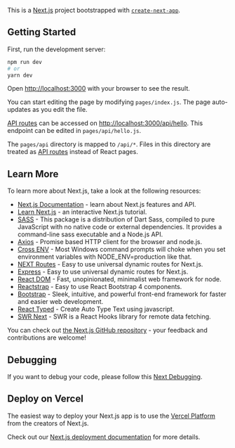 This is a [Next.js](https://nextjs.org/) project bootstrapped with [`create-next-app`](https://github.com/vercel/next.js/tree/canary/packages/create-next-app).

## Getting Started

First, run the development server:

```bash
npm run dev
# or
yarn dev
```

Open [http://localhost:3000](http://localhost:3000) with your browser to see the result.

You can start editing the page by modifying `pages/index.js`. The page auto-updates as you edit the file.

[API routes](https://nextjs.org/docs/api-routes/introduction) can be accessed on [http://localhost:3000/api/hello](http://localhost:3000/api/hello). This endpoint can be edited in `pages/api/hello.js`.

The `pages/api` directory is mapped to `/api/*`. Files in this directory are treated as [API routes](https://nextjs.org/docs/api-routes/introduction) instead of React pages.

## Learn More

To learn more about Next.js, take a look at the following resources:

- [Next.js Documentation](https://nextjs.org/docs) - learn about Next.js features and API.
- [Learn Next.js](https://nextjs.org/learn) - an interactive Next.js tutorial.
- [SASS](https://www.npmjs.com/package/sass) - This package is a distribution of Dart Sass, compiled to pure JavaScript with no native code or external dependencies. It provides a command-line sass executable and a Node.js API.
- [Axios](https://www.npmjs.com/package/axios) - Promise based HTTP client for the browser and node.js.
- [Cross ENV](https://www.npmjs.com/package/cross-env) - Most Windows command prompts will choke when you set environment variables with NODE_ENV=production like that.
- [NEXT Routes](https://www.npmjs.com/package/next-routes) - Easy to use universal dynamic routes for Next.js.
- [Express](https://www.npmjs.com/package/next-routes) - Easy to use universal dynamic routes for Next.js.
- [React DOM](https://www.npmjs.com/package/express) - Fast, unopinionated, minimalist web framework for node.
- [Reactstrap](https://reactstrap.github.io) - Easy to use React Bootstrap 4 components.
- [Bootstrap](https://www.npmjs.com/package/bootstrap) - Sleek, intuitive, and powerful front-end framework for faster and easier web development.
- [React Typed](https://www.npmjs.com/package/react-typed) - Create Auto Type Text using javascript.
- [SWR Next](https://www.npmjs.com/package/swr) - SWR is a React Hooks library for remote data fetching.

You can check out [the Next.js GitHub repository](https://github.com/vercel/next.js/) - your feedback and contributions are welcome!

## Debugging

If you want to debug your code, please follow this [Next Debugging](https://nextjs.org/docs/advanced-features/debugging).

## Deploy on Vercel

The easiest way to deploy your Next.js app is to use the [Vercel Platform](https://vercel.com/import?utm_medium=default-template&filter=next.js&utm_source=create-next-app&utm_campaign=create-next-app-readme) from the creators of Next.js.

Check out our [Next.js deployment documentation](https://nextjs.org/docs/deployment) for more details.
